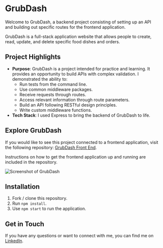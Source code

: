 # GrubDash

Welcome to GrubDash, a backend project consisting of setting up an API and building out specific routes for the frontend application. 

GrubDash is a full-stack application website that allows people to create, read, update, and delete specific food dishes and orders. 

## Project Highlights

- **Purpose**: GrubDash is a project intended for practice and learning. It provides an opportunity to build APIs with complex validation. I demonstrated the ability to: 
    - Run tests from the command line.
    - Use common middleware packages.
    - Receive requests through routes.
    - Access relevant information through route parameters.
    - Build an API following RESTful design principles.
    - Write custom middleware functions.
- **Tech Stack**: I used Express to bring the backend of GrubDash to life.

## Explore GrubDash
If you would like to see this project connected to a frontend application, visit the following repository: [GrubDash Front End](https://github.com/Thinkful-Ed/starter-grub-dash-front-end).

Instructions on how to get the frontend application up and running are included in the repository.

![Screenshot of GrubDash](https://res.cloudinary.com/strive/image/upload/w_1000,h_1000,c_limit/1fc7f916e2146e659f7934a73b103e25-home.png)

## Installation
1. Fork / clone this repository.
2. Run `npm install`.
3. Use `npm start` to run the application.

## Get in Touch
If you have any questions or want to connect with me, you can find me on [LinkedIn](https://www.linkedin.com/in/vanesssagarcia/).